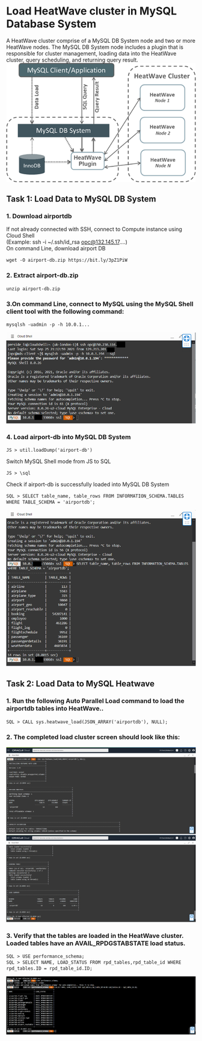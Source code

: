# Load HeatWave cluster in MySQL Database System
A HeatWave cluster comprise of a MySQL DB System node and two or more HeatWave nodes. The MySQL DB System node includes a plugin that is responsible for cluster management, loading data into the HeatWave cluster, query scheduling, and returning query result.
![Image of picture1](https://github.com/tripplea-sg/Heatwave_Workshop_Feb2022/blob/main/Images/10addheat00.png)
## Task 1: Load Data to MySQL DB System
### 1. Download airportdb
If not already connected with SSH, connect to Compute instance using Cloud Shell \
(Example: ssh -i ~/.ssh/id_rsa opc@132.145.17….) \
On command Line, download airport DB
```
wget -O airport-db.zip https://bit.ly/3pZ1PiW
```
### 2. Extract airport-db.zip
```
unzip airport-db.zip
```
### 3.On command Line, connect to MySQL using the MySQL Shell client tool with the following command:
```
mysqlsh -uadmin -p -h 10.0.1... 
```
![Image of picture1](https://github.com/tripplea-sg/Heatwave_Workshop_Feb2022/blob/main/Images/heatwave-load-01-shell.png)
### 4. Load airport-db into MySQL DB System
```
JS > util.loadDump('airport-db')
```
Switch MySQL Shell mode from JS to SQL
```
JS > \sql
```
Check if airport-db is successfully loaded into MySQL DB System
```
SQL > SELECT table_name, table_rows FROM INFORMATION_SCHEMA.TABLES WHERE TABLE_SCHEMA = 'airportdb';
```
![Image of picture1](https://github.com/tripplea-sg/Heatwave_Workshop_Feb2022/blob/main/Images/airportdb-list.png)

## Task 2: Load Data to MySQL Heatwave
### 1. Run the following Auto Parallel Load command to load the airportdb tables into HeatWave..
```
SQL > CALL sys.heatwave_load(JSON_ARRAY('airportdb'), NULL);
```
### 2. The completed load cluster screen should look like this:
![Image of picture1](https://github.com/tripplea-sg/Heatwave_Workshop_Feb2022/blob/main/Images/heatwave-load-02.png)
![Image of picture1](https://github.com/tripplea-sg/Heatwave_Workshop_Feb2022/blob/main/Images/heatwave-load-03.png)
### 3. Verify that the tables are loaded in the HeatWave cluster. Loaded tables have an AVAIL_RPDGSTABSTATE load status.
```
SQL > USE performance_schema;
SQL > SELECT NAME, LOAD_STATUS FROM rpd_tables,rpd_table_id WHERE rpd_tables.ID = rpd_table_id.ID;
```
![Image of picture1](https://github.com/tripplea-sg/Heatwave_Workshop_Feb2022/blob/main/Images/heatwave-load-04.png)



